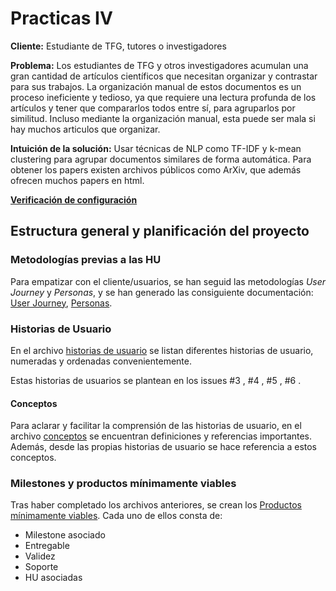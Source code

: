 # Practicas IV

**Cliente:** Estudiante de TFG, tutores o investigadores

**Problema:** Los estudiantes de TFG y otros investigadores acumulan una gran cantidad de artículos científicos que necesitan organizar y contrastar para sus trabajos. La organización manual de estos documentos es un proceso ineficiente y tedioso, ya que requiere una lectura profunda de los artículos y tener que compararlos todos entre sí, para agruparlos por similitud. Incluso mediante la organización manual, esta puede ser mala si hay muchos articulos que organizar.

**Intuición de la solución:** Usar técnicas de NLP como TF-IDF y k-mean clustering para agrupar documentos similares de forma automática. Para obtener los papers existen archivos públicos como ArXiv, que además ofrecen muchos papers en html.

**[Verificación de configuración](doc_adicional/doc_adicional.md)**

## Estructura general y planificación del proyecto

### Metodologías previas a las HU
Para empatizar con el cliente/usuarios, se han seguid las metodologías *User Journey* y *Personas*, y se han generado las consiguiente documentación: [User Journey](./docs/user_journey.md), [Personas](./docs/personas.md).

### Historias de Usuario

En el archivo [historias de usuario](./docs/historias_de_usuario.md) se listan diferentes historias de usuario, numeradas y ordenadas convenientemente.

Estas historias de usuarios se plantean en los issues #3 , #4 , #5 , #6 .

#### Conceptos

Para aclarar y facilitar la comprensión de las historias de usuario, en el archivo [conceptos](./docs/conceptos.md) se encuentran definiciones y referencias importantes. Además, desde las propias historias de usuario se hace referencia a estos conceptos.

### Milestones y productos mínimamente viables

Tras haber completado los archivos anteriores, se crean los [Productos mínimamente viables](./docs/productos_mínimamente_viables.md). Cada uno de ellos consta de:
- Milestone asociado
- Entregable
- Validez
- Soporte
- HU asociadas